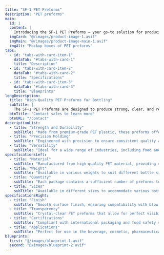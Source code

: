 ```yaml
---
title: "SF-1 PET Preforms"
description: "PET preforms"
main:
  id: 1
  content: |
    Introducing the SF-1 PET Preforms – your go-to solution for producing high-quality PET bottles. These preforms are engineered for precision, providing the strength and clarity needed in the beverage and packaging industries.
  imgCard: "@/images/product-image-1.avif"
  imgMain: "@/images/product-image-main-1.avif"
  imgAlt: "Mockup boxes of PET preforms"
tabs:
  - id: "tabs-with-card-item-1"
    dataTab: "#tabs-with-card-1"
    title: "Description"
  - id: "tabs-with-card-item-2"
    dataTab: "#tabs-with-card-2"
    title: "Specifications"
  - id: "tabs-with-card-item-3"
    dataTab: "#tabs-with-card-3"
    title: "Blueprints"
longDescription:
  title: "High-Quality PET Preforms for Bottling"
  subTitle: |
    The SF-1 PET Preforms are designed to produce strong, clear, and reliable PET bottles. Whether you're manufacturing containers for beverages or other products, these preforms deliver outstanding performance.
  btnTitle: "Contact sales to learn more"
  btnURL: "/contact"
descriptionList:
  - title: "Strength and Durability"
    subTitle: "Made from premium-grade PET plastic, these preforms offer exceptional durability, perfect for high-volume bottling."
  - title: "Precision Molding"
    subTitle: "Engineered with precision to ensure consistent quality and uniformity, ensuring reliable production every time."
  - title: "Versatility"
    subTitle: "Ideal for a wide range of industries, including food and beverage, pharmaceuticals, and cosmetics, providing versatile packaging solutions."
specificationsLeft:
  - title: "Material"
    subTitle: "Manufactured from high-quality PET material, providing clarity, strength, and durability."
  - title: "Weight"
    subTitle: "Available in various weights to suit different bottle sizes and applications."
  - title: "Quantity"
    subTitle: "Each package contains a sufficient number of preforms to meet your production needs."
  - title: "Sizes"
    subTitle: "Available in different sizes to accommodate various bottle shapes and capacities."
specificationsRight:
  - title: "Finish"
    subTitle: "Smooth surface finish, ensuring compatibility with blow molding processes for high-quality bottle production."
  - title: "Transparency"
    subTitle: "Crystal-clear PET preforms that allow for perfect visibility, ideal for showcasing your product."
  - title: "Certifications"
    subTitle: "Compliant with international packaging and food safety standards, ensuring top-tier quality and reliability."
  - title: "Applications"
    subTitle: "Perfect for use in the beverage, cosmetic, pharmaceutical, and other industries where high-quality PET bottles are required."
blueprints:
  first: "@/images/blueprint-1.avif"
  second: "@/images/blueprint-2.avif"
---
```

